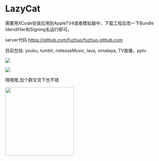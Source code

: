 # LazyCat

需要用XCode安装应用到AppleTV4或者模拟器中，下载工程后改一下Bundle Idendifiler和Signing名运行即可。

server代码 https://github.com/fuzhuo/fuzhuo.github.com

目前包括: youku, tumblr, neteaseMusic, lava, ximalaya, TV直播，pptv

![](https://fuzhuo.github.io/icons/lazycat.png)

![](https://fuzhuo.github.io/icons/homepage.png)

哦哦哦,加个群交流下也不错

<img src="https://fuzhuo.github.io/icons/qrcode.jpg" width="220" />
